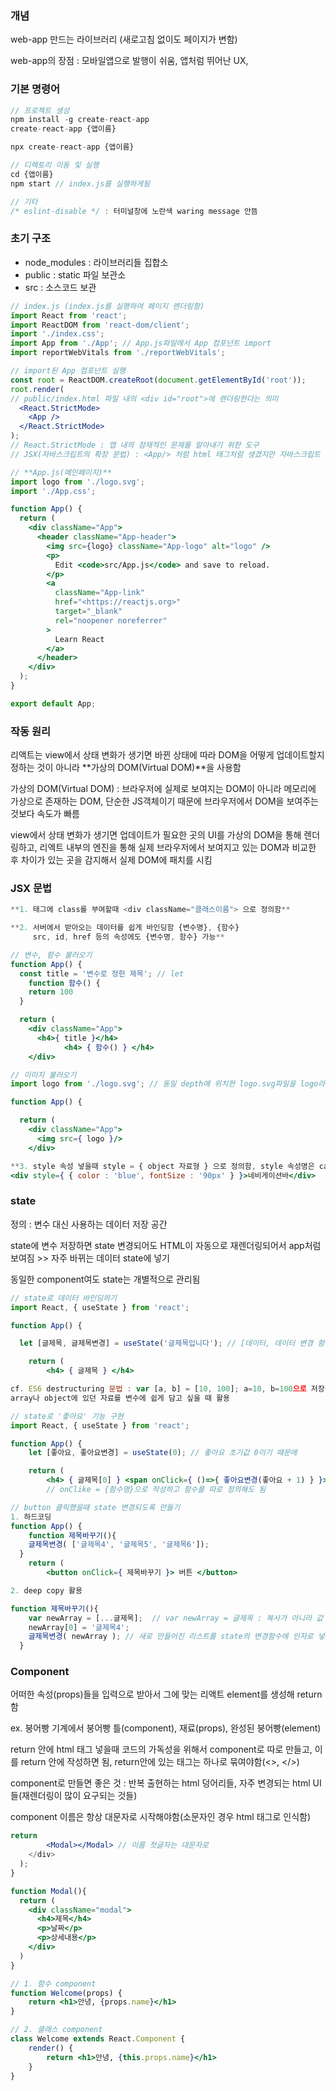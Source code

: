 ### 개념

web-app 만드는 라이브러리 (새로고침 없이도 페이지가 변함)

web-app의 장점 : 모바일앱으로 발행이 쉬움, 앱처럼 뛰어난 UX,

### 기본 명령어

```jsx
// 프로젝트 생성
npm install -g create-react-app
create-react-app {앱이름}

npx create-react-app {앱이름}

// 디렉토리 이동 및 실행
cd {앱이름}
npm start // index.js를 실행하게됨

// 기타
/* eslint-disable */ : 터미널창에 노란색 waring message 안뜸
```

### 초기 구조

- node_modules : 라이브러리들 집합소
- public : static 파일 보관소
- src : 소스코드 보관

```jsx
// index.js (index.js를 실행하여 페이지 렌더링함)
import React from 'react';
import ReactDOM from 'react-dom/client';
import './index.css';
import App from './App'; // App.js파일에서 App 컴포넌트 import
import reportWebVitals from './reportWebVitals';

// import된 App 컴포넌트 실행
const root = ReactDOM.createRoot(document.getElementById('root'));
root.render(
// public/index.html 파일 내의 <div id="root">에 렌더링한다는 의미
  <React.StrictMode>
    <App /> 
  </React.StrictMode>
);
// React.StrictMode : 앱 내의 잠재적인 문제를 알아내기 위한 도구
// JSX(자바스크립트의 확장 문법) : <App/> 처럼 html 태그처럼 생겼지만 자바스크립트 형태의 코드로 변환함

// **App.js(메인페이지)**
import logo from './logo.svg';
import './App.css';

function App() {
  return (
    <div className="App">
      <header className="App-header">
        <img src={logo} className="App-logo" alt="logo" />
        <p>
          Edit <code>src/App.js</code> and save to reload.
        </p>
        <a
          className="App-link"
          href="<https://reactjs.org>"
          target="_blank"
          rel="noopener noreferrer"
        >
          Learn React
        </a>
      </header>
    </div>
  );
}

export default App;
```

### 작동 원리

리액트는 view에서 상태 변화가 생기면 바뀐 상태에 따라 DOM을 어떻게 업데이트할지 정하는 것이 아니라 **가상의 DOM(Virtual DOM)**을 사용함

가상의 DOM(Virtual DOM) : 브라우저에 실제로 보여지는 DOM이 아니라 메모리에 가상으로 존재하는 DOM, 단순한 JS객체이기 때문에 브라우저에서 DOM을 보여주는 것보다 속도가 빠름

view에서 상태 변화가 생기면 업데이트가 필요한 곳의 UI를 가상의 DOM을 통해 렌더링하고, 리엑트 내부의 엔진을 통해 실제 브라우저에서 보여지고 있는 DOM과 비교한 후 차이가 있는 곳을 감지해서 실제 DOM에 패치를 시킴

### JSX 문법

```jsx
**1. 태그에 class를 부여할때 <div className="클래스이름"> 으로 정의함**

**2. 서버에서 받아오는 데이터를 쉽게 바인딩함 {변수명}, {함수}
     src, id, href 등의 속성에도 {변수명, 함수} 가능**

// 변수, 함수 불러오기
function App() {  
  const title = '변수로 정한 제목'; // let
    function 함수() {
    return 100
  }

  return (
    <div className="App">
      <h4>{ title }</h4>
            <h4> { 함수() } </h4>
    </div>

// 이미지 불러오기
import logo from './logo.svg'; // 동일 depth에 위치한 logo.svg파일을 logo라는 이름으로 import

function App() {

  return (
    <div className="App">
      <img src={ logo }/>
    </div>

**3. style 속성 넣을때 style = { object 자료형 } 으로 정의함, style 속성명은 camelCase로**
<div style={ { color : 'blue', fontSize : '90px' } }>네비게이션바</div>
```

### state

정의 : 변수 대신 사용하는 데이터 저장 공간

state에 변수 저장하면 state 변경되어도 HTML이 자동으로 재렌더링되어서 app처럼 보여짐 >> 자주 바뀌는 데이터 state에 넣기

동일한 component여도 state는 개별적으로 관리됨

```jsx
// state로 데이터 바인딩하기
import React, { useState } from 'react';

function App() {

  let [글제목, 글제목변경] = useState('글제목입니다'); // [데이터, 데이터 변경 함수] 형식, 데이터는 array, object도 가능

    return (
        <h4> { 글제목 } </h4>

cf. ES6 destructuring 문법 : var [a, b] = [10, 100]; a=10, b=100으로 저장됨
array나 object에 있던 자료를 변수에 쉽게 담고 싶을 때 활용

// state로 '좋아요' 기능 구현
import React, { useState } from 'react';

function App() {
    let [좋아요, 좋아요변경] = useState(0); // 좋아요 초기값 0이기 때문에

    return (
        <h4> { 글제목[0] } <span onClick={ ()=>{ 좋아요변경(좋아요 + 1) } }>👍</span> {좋아요} </h4>
        // onClike = {함수명}으로 작성하고 함수를 따로 정의해도 됨

// button 클릭했을때 state 변경되도록 만들기
1. 하드코딩
function App() {
    function 제목바꾸기(){
    글제목변경( ['글제목4', '글제목5', '글제목6']);
  }
    return (
        <button onClick={ 제목바꾸기 }> 버튼 </button>

2. deep copy 활용

function 제목바꾸기(){
    var newArray = [...글제목];  // var newArray = 글제목 : 복사가 아니라 값 공유
    newArray[0] = '글제목4';
    글제목변경( newArray ); // 새로 만들어진 리스트를 state의 변경함수에 인자로 넣어줌
  }
```

### Component

어떠한 속성(props)들을 입력으로 받아서 그에 맞는 리액트 element를 생성해 return함

ex. 붕어빵 기계에서 붕어빵 틀(component), 재료(props), 완성된 붕어빵(element)

return 안에 html 태그 넣을때 코드의 가독성을 위해서 component로 따로 만들고, 이를 return 안에 작성하면 됨, return안에 있는 태그는 하나로 묶여야함(<>, </>)

component로 만들면 좋은 것 : 반복 출현하는 html 덩어리들, 자주 변경되는 html UI들(재렌더링이 많이 요구되는 것들)

component 이름은 항상 대문자로 시작해야함(소문자인 경우 html 태그로 인식함)

```jsx
return
        <Modal></Modal> // 이름 첫글자는 대문자로
    </div>
  );
}

function Modal(){
  return (
    <div className="modal">
      <h4>제목</h4>
      <p>날짜</p>
      <p>상세내용</p>
    </div>
  )
}

// 1. 함수 component
function Welcome(props) {
    return <h1>안녕, {props.name}</h1>
}

// 2. 클래스 component
class Welcome extends React.Component {
    render() {
        return <h1>안녕, {this.props.name}</h1>
    }
}
```

